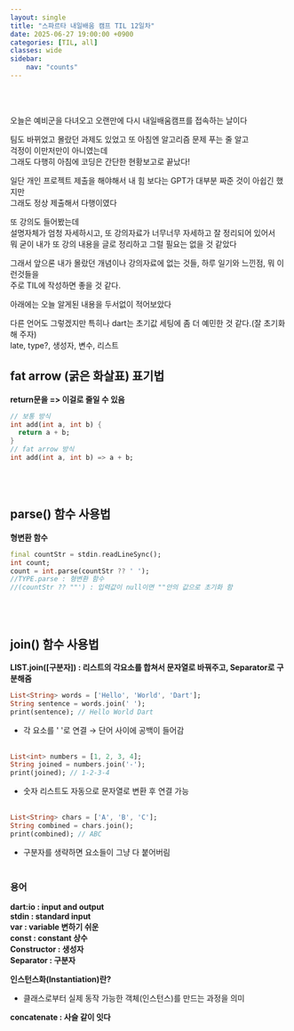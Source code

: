 ```yaml
---
layout: single
title: "스파르타 내일배움 캠프 TIL 12일차"
date: 2025-06-27 19:00:00 +0900
categories: [TIL, all]
classes: wide
sidebar:
    nav: "counts"
---
```

<br><br>


오늘은 예비군을 다녀오고 오랜만에 다시 내일배움캠프를 접속하는 날이다  

팀도 바뀌었고 몰랐던 과제도 있었고 또 아침엔 알고리즘 문제 푸는 줄 알고  
걱정이 이만저만이 아니였는데  
그래도 다행히 아침에 코딩은 간단한 현황보고로 끝났다!  

일단 개인 프로젝트 제출을 해야해서 내 힘 보다는 GPT가 대부분 짜준 것이 아쉽긴 했지만  
그래도 정상 제출해서 다행이였다  

또 강의도 들어봤는데  
설명자체가 엄청 자세하시고, 또 강의자료가 너무너무 자세하고 잘 정리되어 있어서  
뭐 굳이 내가 또 강의 내용을 글로 정리하고 그럴 필요는 없을 것 같았다  

그래서 앞으론 내가 몰랐던 개념이나 강의자료에 없는 것들, 하루 일기와 느낀점, 뭐 이런것들을  
주로 TIL에 작성하면 좋을 것 같다.  

아래에는 오늘 알게된 내용을 두서없이 적어보았다  




다른 언어도 그렇겠지만 특히나 dart는 초기값 세팅에 좀 더 예민한 것 같다.(잘 초기화해 주자)  
late, type?, 생성자, 변수, 리스트





## fat arrow (굵은 화살표) 표기법
**return문을 => 이걸로 줄일 수 있음**

```dart
// 보통 방식
int add(int a, int b) {
  return a + b;
}
// fat arrow 방식
int add(int a, int b) => a + b;
```
<br><br>

## parse() 함수 사용법
**형변환 함수**

```dart
final countStr = stdin.readLineSync();
int count;
count = int.parse(countStr ?? ' ');
//TYPE.parse : 형변환 함수
//(countStr ?? ""') : 입력값이 null이면 ""안의 값으로 초기화 함

```
<br><br>

## join() 함수 사용법
**LIST.join([구분자]) : 리스트의 각요소를 합쳐서 문자열로 바꿔주고, Separator로 구분해줌**

```dart
List<String> words = ['Hello', 'World', 'Dart'];
String sentence = words.join(' ');
print(sentence); // Hello World Dart
```
- 각 요소를 ' '로 연결 → 단어 사이에 공백이 들어감
<br><br>
```dart
List<int> numbers = [1, 2, 3, 4];
String joined = numbers.join('-');
print(joined); // 1-2-3-4
```
- 숫자 리스트도 자동으로 문자열로 변환 후 연결 가능
<br><br>
```dart
List<String> chars = ['A', 'B', 'C'];
String combined = chars.join();
print(combined); // ABC
```
- 구분자를 생략하면 요소들이 그냥 다 붙어버림
<br><br>

### 용어
**dart:io : input and output**  
**stdin : standard input**  
**var : variable 변하기 쉬운**  
**const : constant 상수**  
**Constructor : 생성자**  
**Separator : 구분자**  

**인스턴스화(Instantiation)란?**  
- 클래스로부터 실제 동작 가능한 객체(인스턴스)를 만드는 과정을 의미

**concatenate : 사슬 같이 잇다**
